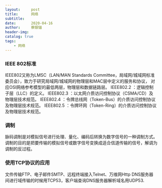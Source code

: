```yaml
---
layout:     post
title:      网络
subtitle:   
date:       2020-04-16
author:     蔡银锚
header-img:
catalog: true
tags:
    - 网络
---
```


### IEEE 802标准
IEEE802又称为LMSC（LAN/MAN Standards Committee，局域网/城域网标准委员会），致力于研究局域网/城域网的物理层和MAC层中定义的服务和协议，
对应OSI网络参考模型的最低两层，物理层和数据链路层。
IEEE802.2 ：逻辑控制子层（LLC）的定义。
IEEE802.3 ：以太网介质访问控制协议（CSMA/CD）及物理层技术规范。
IEEE802.4 ：令牌总线网（Token-Bus）的介质访问控制协议及物理层技术规范。
IEEE802.5 ：令牌环网（Token-Ring）的介质访问控制协议及物理层技术规范。

### 调制
脉码调制是对模拟信号进行处理、量化、编码后转换为数字信号的一种调制方式。
调制的目的是把要传输的模拟信号或数字信号变换成适合信道传输的信号，解调为调制的反过程。


### 使用TCP协议的应用
文件传输FTP、电子邮件SMTP、远程终端接入Telnet、万维网Http
DNS服务器间进行域传输的时候用TCP53，客户端查询DNS服务器解析域名用UDP53.













